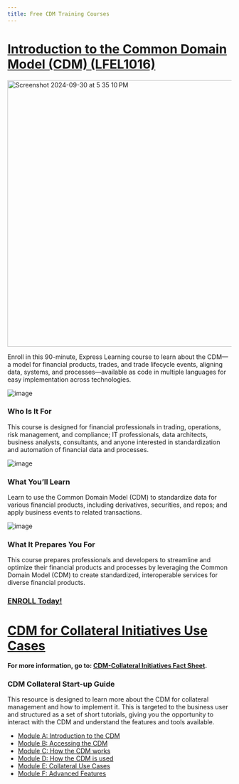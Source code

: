 ```yaml
---
title: Free CDM Training Courses
---
```


# [Introduction to the Common Domain Model (CDM) (LFEL1016)](https://training.linuxfoundation.org/express-learning/introduction-to-the-common-domain-model-cdm-lfel1016/?utm_campaign=Common%20Domain%20Model%20CDM&utm_content=312991265&utm_medium=social&utm_source=linkedin&hss_channel=lcp-18473937)

<img width="600" alt="Screenshot 2024-09-30 at 5 35 10 PM" src="https://github.com/user-attachments/assets/e77e81cf-6aea-492b-8fe4-90b131136b88">

Enroll in this 90-minute, Express Learning course to learn about the CDM—a model for financial products, trades, and trade lifecycle events, aligning data, systems, and processes—available as code in multiple languages for easy implementation across technologies.

![image](https://github.com/user-attachments/assets/164019ba-35e5-446e-879f-cbf2ee2d8b54)
### Who Is It For

This course is designed for financial professionals in trading, operations, risk management, and compliance; IT professionals, data architects, business analysts, consultants, and anyone interested in standardization and automation of financial data and processes.

![image](https://github.com/user-attachments/assets/3f72fe8b-7192-48be-8bff-94b3e8963ac2)
### What You’ll Learn

Learn to use the Common Domain Model (CDM) to standardize data for various financial products, including derivatives, securities, and repos; and apply business events to related transactions.

![image](https://github.com/user-attachments/assets/19dc94e5-e349-4dfb-a011-d79d12c4a837)
### What It Prepares You For

This course prepares professionals and developers to streamline and optimize their financial products and processes by leveraging the Common Domain Model (CDM) to create standardized, interoperable services for diverse financial products.

### [ENROLL Today!](https://training.linuxfoundation.org/express-learning/introduction-to-the-common-domain-model-cdm-lfel1016/?utm_campaign=Common%20Domain%20Model%20CDM&utm_content=312991265&utm_medium=social&utm_source=linkedin&hss_channel=lcp-18473937)

# [CDM for Collateral Initiatives Use Cases](https://www.isda.org/2023/02/16/isda-collateral-initiatives/)
#### For more information, go to: [CDM-Collateral Initiatives Fact Sheet](https://www.isda.org/2023/04/12/cdm-collateral-initiatives-fact-sheet/).
 
### CDM Collateral Start-up Guide

This resource is designed to learn more about the CDM for collateral management and how to implement it. This is targeted to the business user and structured as a set of short tutorials, giving you the opportunity to interact with the CDM and understand the features and tools available.

- [Module A: Introduction to the CDM](https://www.isda.org/collateral-initiative-start-up-guide-module-a/)
- [Module B: Accessing the CDM](https://www.isda.org/collateral-initiative-start-up-guide-module-b/)
- [Module C: How the CDM works](https://www.isda.org/collateral-initiative-start-up-guide-module-c/)
- [Module D: How the CDM is used](https://www.isda.org/collateral-initiative-start-up-guide-module-d/)
- [Module E: Collateral Use Cases](https://www.isda.org/collateral-initiative-start-up-guide-module-e/)
- [Module F: Advanced Features](https://www.isda.org/collateral-initiative-start-up-guide-module-f/)
